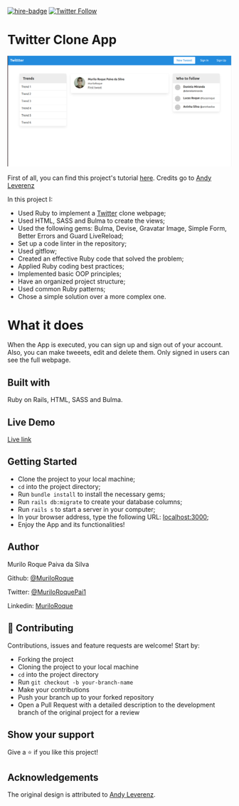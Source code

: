 [![hire-badge](https://img.shields.io/badge/Consult%20/%20Hire%20Murilo-Click%20to%20Contact-brightgreen)](mailto:muriloengqui@gmail.com) [![Twitter Follow](https://img.shields.io/twitter/follow/MuriloRoquePai1?label=Follow%20Murilo%20on%20Twitter&style=social)](https://twitter.com/MuriloRoquePai1)

# Twitter Clone App

![App Demo](images/screenshot.png)

First of all, you can find this project's tutorial [here](https://www.youtube.com/watch?time_continue=1&v=5gUysPm64a4&feature=emb_logo). Credits go to [Andy Leverenz](https://github.com/justalever)

In this project I:

- Used Ruby to implement a [Twitter](https://twitter.com/home?lang=en) clone webpage;
- Used HTML, SASS and Bulma to create the views;
- Used the following gems: Bulma, Devise, Gravatar Image, Simple Form, Better Errors and Guard LiveReload;
- Set up a code linter in the repository;
- Used gitflow;
- Created an effective Ruby code that solved the problem;
- Applied Ruby coding best practices;
- Implemented basic OOP principles;
- Have an organized project structure;
- Used common Ruby patterns;
- Chose a simple solution over a more complex one.

# What it does

When the App is executed, you can sign up and sign out of your account. Also, you can make tweeets, edit and delete them. Only signed in users can see the full webpage.

## Built with

Ruby on Rails, HTML, SASS and Bulma.

## Live Demo

[Live link](https://shrouded-reaches-36145.herokuapp.com/)

## Getting Started

- Clone the project to your local machine;
- `cd` into the project directory;
- Run `bundle install` to install the necessary gems;
- Run `rails db:migrate` to create your database columns;
- Run `rails s` to start a server in your computer;
- In your browser address, type the following URL: [localhost:3000](localhost:3000);
- Enjoy the App and its functionalities!

## Author

Murilo Roque Paiva da Silva

Github: [@MuriloRoque](https://github.com/MuriloRoque)

Twitter: [@MuriloRoquePai1](https://twitter.com/MuriloRoquePai1)

Linkedin: [MuriloRoque](https://www.linkedin.com/in/murilo-roque-b1268741/)

## 🤝 Contributing

Contributions, issues and feature requests are welcome! Start by:

- Forking the project
- Cloning the project to your local machine
- `cd` into the project directory
- Run `git checkout -b your-branch-name`
- Make your contributions
- Push your branch up to your forked repository
- Open a Pull Request with a detailed description to the development branch of the original project for a review

## Show your support

Give a ⭐️ if you like this project!

## Acknowledgements

The original design is attributed to [Andy Leverenz](https://github.com/justalever).
